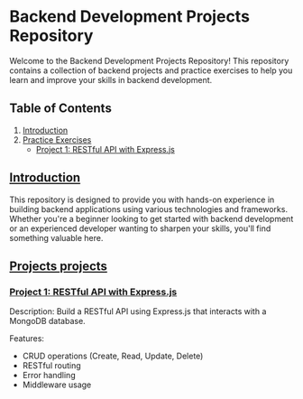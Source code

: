 # Backend Development Projects Repository

Welcome to the Backend Development Projects Repository! This repository contains a collection of backend projects and practice exercises to help you learn and improve your skills in backend development.

## Table of Contents

1. [Introduction](#introduction)
2. [Practice Exercises](#practice-projects)
    - [Project 1: RESTful API with Express.js](#project-1-restful-api-with-expressjs-mongndb)

## [Introduction](https://github.com/arindam-chowdhury/Backend-Practice#introduction)

This repository is designed to provide you with hands-on experience in building backend applications using various technologies and frameworks. Whether you're a beginner looking to get started with backend development or an experienced developer wanting to sharpen your skills, you'll find something valuable here.

## [Projects projects](https://github.com/arindam-chowdhury/Backend-Practice#practice-projects)

### [Project 1: RESTful API with Express.js](https://github.com/arindam-chowdhury/Backend-Practice#project-1-restful-api-with-expressjs-mongndb)

Description: Build a RESTful API using Express.js that interacts with a MongoDB database.

Features:
- CRUD operations (Create, Read, Update, Delete)
- RESTful routing
- Error handling
- Middleware usage
